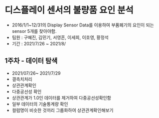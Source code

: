 # 디스플레이 센서의 불량품 요인 분석
- 2016/1/1~12/31의 Display Sensor Data를 이용하여 부품폐기의 요인이 되는 sensor 5개를 찾아야함.
- 팀원 : 구혜진, 김민기, 서영흔, 이세희,  이호영, 황정석
- 기간 : 2021/7/26 ~ 2021/8/

## 1주차 - 데이터 탐색
- 2021/07/26~ 2021/7/29
- 결측치처리
- 상관관계확인
- 다중공선성 확인
- 상관관계가 1.0인 데이터를 제거하여 다중공선성확인함
- 일부 데이터의 기술통계량 확인
- 컬럼명이 비슷한 것끼리 그룹화하여 상관관계확인해보기
